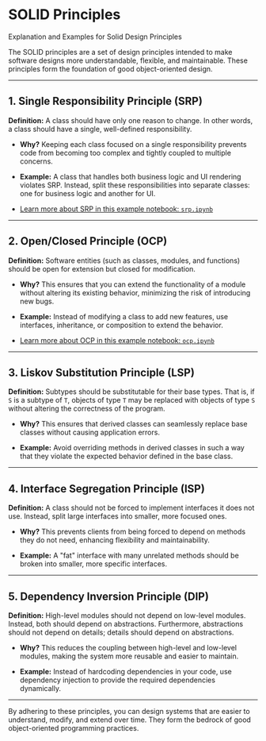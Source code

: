 
# SOLID Principles
Explanation and Examples for Solid Design Principles

The SOLID principles are a set of design principles intended to make software designs more understandable, flexible, and maintainable. These principles form the foundation of good object-oriented design.

---

## 1. Single Responsibility Principle (SRP)
**Definition:** A class should have only one reason to change. In other words, a class should have a single, well-defined responsibility.

- **Why?**
  Keeping each class focused on a single responsibility prevents code from becoming too complex and tightly coupled to
  multiple concerns.

- **Example:** A class that handles both business logic and UI rendering violates SRP. Instead, split these
  responsibilities into separate classes: one for business logic and another for UI.

- [Learn more about SRP in this example notebook: `srp.ipynb`](./srp.ipynb)
---

## 2. Open/Closed Principle (OCP)
**Definition:** Software entities (such as classes, modules, and functions) should be open for extension but closed for modification.

- **Why?**
  This ensures that you can extend the functionality of a module without altering its existing behavior, minimizing the risk of introducing new bugs.

- **Example:** Instead of modifying a class to add new features, use interfaces, inheritance, or composition to extend the behavior.

- [Learn more about OCP in this example notebook: `ocp.ipynb`](./ocp.ipynb)

---

## 3. Liskov Substitution Principle (LSP)
**Definition:** Subtypes should be substitutable for their base types. That is, if `S` is a subtype of `T`, objects of type `T` may be replaced with objects of type `S` without altering the correctness of the program.

- **Why?**
  This ensures that derived classes can seamlessly replace base classes without causing application errors.

- **Example:** Avoid overriding methods in derived classes in such a way that they violate the expected behavior defined in the base class.

---

## 4. Interface Segregation Principle (ISP)
**Definition:** A class should not be forced to implement interfaces it does not use. Instead, split large interfaces into smaller, more focused ones.

- **Why?**
  This prevents clients from being forced to depend on methods they do not need, enhancing flexibility and maintainability.

- **Example:** A "fat" interface with many unrelated methods should be broken into smaller, more specific interfaces.

---

## 5. Dependency Inversion Principle (DIP)
**Definition:** High-level modules should not depend on low-level modules. Instead, both should depend on abstractions. Furthermore, abstractions should not depend on details; details should depend on abstractions.

- **Why?**
  This reduces the coupling between high-level and low-level modules, making the system more reusable and easier to maintain.

- **Example:** Instead of hardcoding dependencies in your code, use dependency injection to provide the required dependencies dynamically.

---

By adhering to these principles, you can design systems that are easier to understand, modify, and extend over time. They form the bedrock of good object-oriented programming practices.
